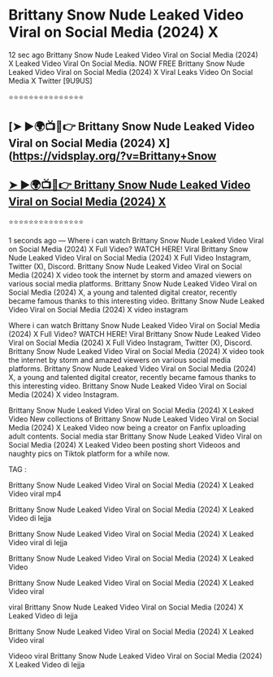 ﻿# Brittany Snow Nude Leaked Video Viral on Social Media (2024) X



12 sec ago Brittany Snow Nude Leaked Video Viral on Social Media (2024) X Leaked Video Viral On Social Media. NOW FREE Brittany Snow Nude Leaked Video Viral on Social Media (2024) X Viral Leaks Video On Social Media X Twitter [9U9US]

⭐⭐⭐⭐⭐⭐⭐⭐⭐⭐⭐⭐⭐⭐⭐

## [➤ ►🌍📺📱👉 Brittany Snow Nude Leaked Video Viral on Social Media (2024) X](https://vidsplay.org/?v=Brittany+Snow

## [➤ ►🌍📺📱👉 Brittany Snow Nude Leaked Video Viral on Social Media (2024) X](https://vidsplay.org/?v=Brittany+Snow)


⭐⭐⭐⭐⭐⭐⭐⭐⭐⭐⭐⭐⭐⭐⭐



1 seconds ago — Where i can watch Brittany Snow Nude Leaked Video Viral on Social Media (2024) X Full Video? WATCH HERE! Viral Brittany Snow Nude Leaked Video Viral on Social Media (2024) X Full Video Instagram, Twitter (X), Discord. Brittany Snow Nude Leaked Video Viral on Social Media (2024) X video took the internet by storm and amazed viewers on various social media platforms. Brittany Snow Nude Leaked Video Viral on Social Media (2024) X, a young and talented digital creator, recently became famous thanks to this interesting video. Brittany Snow Nude Leaked Video Viral on Social Media (2024) X video instagram

Where i can watch Brittany Snow Nude Leaked Video Viral on Social Media (2024) X Full Video? WATCH HERE! Viral Brittany Snow Nude Leaked Video Viral on Social Media (2024) X Full Video Instagram, Twitter (X), Discord. Brittany Snow Nude Leaked Video Viral on Social Media (2024) X video took the internet by storm and amazed viewers on various social media platforms. Brittany Snow Nude Leaked Video Viral on Social Media (2024) X, a young and talented digital creator, recently became famous thanks to this interesting video. Brittany Snow Nude Leaked Video Viral on Social Media (2024) X video Instagram.

Brittany Snow Nude Leaked Video Viral on Social Media (2024) X Leaked Video New collections of Brittany Snow Nude Leaked Video Viral on Social Media (2024) X Leaked Video now being a creator on Fanfix uploading adult contents. Social media star Brittany Snow Nude Leaked Video Viral on Social Media (2024) X Leaked Video been posting short Videoos and naughty pics on Tiktok platform for a while now.

TAG :

 

Brittany Snow Nude Leaked Video Viral on Social Media (2024) X Leaked Video viral mp4

 

Brittany Snow Nude Leaked Video Viral on Social Media (2024) X Leaked Video di lejja

 

Brittany Snow Nude Leaked Video Viral on Social Media (2024) X Leaked Video viral di lejja

 

Brittany Snow Nude Leaked Video Viral on Social Media (2024) X Leaked Video

 

Brittany Snow Nude Leaked Video Viral on Social Media (2024) X Leaked Video viral

 

viral Brittany Snow Nude Leaked Video Viral on Social Media (2024) X Leaked Video di lejja

 

Brittany Snow Nude Leaked Video Viral on Social Media (2024) X Leaked Video viral

 

Videoo viral Brittany Snow Nude Leaked Video Viral on Social Media (2024) X Leaked Video di lejja